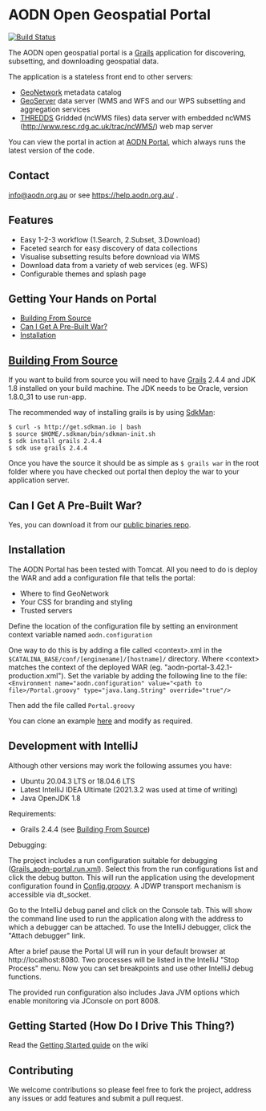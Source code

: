 AODN Open Geospatial Portal
===========================

[![Build Status](https://travis-ci.org/aodn/aodn-portal.png?branch=master)](https://travis-ci.org/aodn/aodn-portal)

The AODN open geospatial portal is a [Grails](http://grails.org/) application for discovering, subsetting, and downloading geospatial data.

The application is a stateless front end to other servers: 

* [GeoNetwork](http://geonetwork-opensource.org/) metadata catalog
* [GeoServer](http://geoserver.org/) data server (WMS and WFS and our WPS subsetting and aggregation services
* [THREDDS](http://thredds.aodn.org.au/thredds/) Gridded (ncWMS files) data server with embedded ncWMS (http://www.resc.rdg.ac.uk/trac/ncWMS/) web map server

You can view the portal in action at [AODN Portal](https://portal.aodn.org.au), which always runs the latest version of the code.

## Contact
info@aodn.org.au or see https://help.aodn.org.au/ .

## Features
* Easy 1-2-3 workflow (1.Search, 2.Subset, 3.Download)
* Faceted search for easy discovery of data collections
* Visualise subsetting results before download via WMS
* Download data from a variety of web services (eg. WFS)
* Configurable themes and splash page

## Getting Your Hands on Portal
* [Building From Source](#building-from-source)
* [Can I Get A Pre-Built War?](#can-i-get-a-pre-built-war)
* [Installation](#installation)

## [Building From Source](#building-from-source)
If you want to build from source you will need to have [Grails](http://grails.org/) 2.4.4 and JDK 1.8 installed on your build machine. The JDK needs to be Oracle, version 1.8.0_31 to use run-app.

The recommended way of installing grails is by using [SdkMan](http://sdkman.io/):
```
$ curl -s http://get.sdkman.io | bash 
$ source $HOME/.sdkman/bin/sdkman-init.sh
$ sdk install grails 2.4.4
$ sdk use grails 2.4.4
```
Once you have the source it should be as simple as ```$ grails war``` in the root folder where you have checked out portal
then deploy the war to your application server.

## Can I Get A Pre-Built War?
Yes, you can download it from our [public binaries repo](http://binary.aodn.org.au/?prefix=jobs/portal_4_prod/).

## Installation
The AODN Portal has been tested with Tomcat.  All you need to do is deploy the WAR and add a configuration file that tells the portal:
* Where to find GeoNetwork
* Your CSS for branding and styling
* Trusted servers

Define the location of the configuration file by setting an environment context variable named ```aodn.configuration```

One way to do this is by adding a file called &lt;context&gt;.xml in the ```$CATALINA_BASE/conf/[enginename]/[hostname]/``` directory. Where &lt;context&gt; matches the context of the deployed WAR (eg. "aodn-portal-3.42.1-production.xml").  Set the variable by adding the following line to the file: 
```<Environment name="aodn.configuration" value="<path to file>/Portal.groovy" type="java.lang.String" override="true"/>```

Then add the file called ```Portal.groovy```

You can clone an example [here](https://github.com/aodn/aodn-portal/blob/master/grails-app/conf/Config.groovy) and modify as required. 

## Development with IntelliJ

Although other versions may work the following assumes you have:

* Ubuntu 20.04.3 LTS or 18.04.6 LTS
* Latest IntelliJ IDEA Ultimate (2021.3.2 was used at time of writing)
* Java OpenJDK 1.8

Requirements:

* Grails 2.4.4 (see [Building From Source](#building-from-source))

Debugging:

The project includes a run configuration suitable for debugging ([Grails_aodn-portal.run.xml](.run/Grails_aodn-portal.run.xml)). 
Select this from the run configurations list and click the debug button. This will run the application using the development
configuration found in [Config.groovy](grails-app/conf/Config.groovy). A JDWP transport mechanism is accessible via
dt_socket. 

Go to the IntelliJ debug panel and click on the Console tab. This will show the command line used to run the application
along with the address to which a debugger can be attached. To use the IntelliJ debugger, click the "Attach debugger" link.

After a brief pause the Portal UI will run in your default browser at http://localhost:8080. Two processes will be listed
in the IntelliJ "Stop Process" menu. Now you can set breakpoints and use other IntelliJ debug functions.

The provided run configuration also includes Java JVM options which enable monitoring via JConsole on port 8008.

## Getting Started (How Do I Drive This Thing?)
Read the [Getting Started guide](https://github.com/aodn/aodn-portal/wiki/Getting-Started) on the wiki

## Contributing
We welcome contributions so please feel free to fork the project, address any issues or add features and submit
a pull request.


